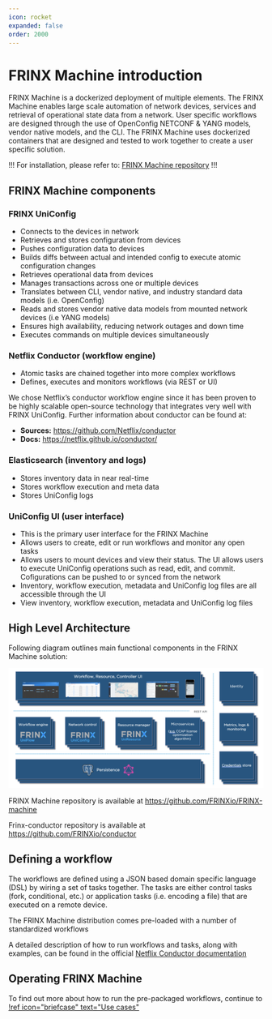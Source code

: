 ```yaml
---
icon: rocket
expanded: false
order: 2000
---
```


# FRINX Machine introduction

FRINX Machine is a dockerized deployment of multiple elements. The FRINX
Machine enables large scale automation of network devices, services and
retrieval of operational state data from a network. User specific
workflows are designed through the use of OpenConfig NETCONF & YANG
models, vendor native models, and the CLI. The FRINX Machine uses
dockerized containers that are designed and tested to work together to
create a user specific solution.

!!!
For installation, please refer to: [FRINX Machine
repository](https://github.com/FRINXio/FRINX-machine)
!!!

## FRINX Machine components

### FRINX UniConfig

-   Connects to the devices in network
-   Retrieves and stores configuration from devices
-   Pushes configuration data to devices
-   Builds diffs between actual and intended config to execute atomic
    configuration changes
-   Retrieves operational data from devices
-   Manages transactions across one or multiple devices
-   Translates between CLI, vendor native, and industry standard data
    models (i.e. OpenConfig)
-   Reads and stores vendor native data models from mounted network
    devices (i.e YANG models)
-   Ensures high availability, reducing network outages and down time
-   Executes commands on multiple devices simultaneously

### Netflix Conductor (workflow engine)

-   Atomic tasks are chained together into more complex workflows
-   Defines, executes and monitors workflows (via REST or UI)

We chose Netflix’s conductor workflow engine since it has been proven to
be highly scalable open-source technology that integrates very well with
FRINX UniConfig. Further information about conductor can be found at:

-   **Sources:** https://github.com/Netflix/conductor
-   **Docs:** https://netflix.github.io/conductor/

### Elasticsearch (inventory and logs)

-   Stores inventory data in near real-time
-   Stores workflow execution and meta data
-   Stores UniConfig logs

### UniConfig UI (user interface)

-   This is the primary user interface for the FRINX Machine
-   Allows users to create, edit or run workflows and monitor any open
    tasks
-   Allows users to mount devices and view their status. The UI allows
    users to execute UniConfig operations such as read, edit, and
    commit. Cofigurations can be pushed to or synced from the network
-   Inventory, workflow execution, metadata and UniConfig log files are
    all accessible through the UI
-   View inventory, workflow execution, metadata and UniConfig log files

## High Level Architecture

Following diagram outlines main functional components in the FRINX
Machine solution:

![FM Architecture](FRINX_Machine_Architecture.png)

FRINX Machine repository is available at https://github.com/FRINXio/FRINX-machine

Frinx-conductor repository is available at https://github.com/FRINXio/conductor

## Defining a workflow

The workflows are defined using a JSON based domain specific language
(DSL) by wiring a set of tasks together. The tasks are either control
tasks (fork, conditional, etc.) or application tasks (i.e. encoding a
file) that are executed on a remote device.

The FRINX Machine distribution comes pre-loaded with a number of
standardized workflows

A detailed description of how to run workflows and tasks, along with
examples, can be found in the official [Netflix Conductor
documentation](https://netflix.github.io/conductor/configuration/workflowdef)

## Operating FRINX Machine

To find out more about how to run the pre-packaged workflows, continue to [!ref icon="briefcase" text="Use cases"](../use-cases/index.md)